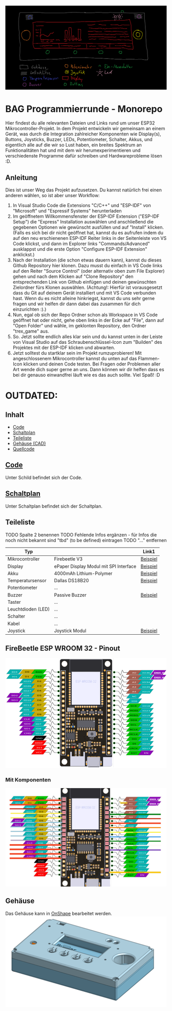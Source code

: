 ![Device Skizze](../DevDocs/media/device_skizze.png)

# BAG Programmierrunde - Monorepo

Hier findest du alle relevanten Dateien und Links rund um unser ESP32 Mikrocontroller-Projekt.
In dem Projekt entwickeln wir gemeinsam an einem Gerät, was durch die Integration zahlreicher Komponenten wie Display(s), Buttons, Joysticks, Buzzer, LEDs, Potentiometer, Schalter, Akkus, und eigentlich alle auf die wir so Lust haben, ein breites Spektrum an Funktionalitäten hat und mit dem wir herumexperimentieren und verschiedenste Programme dafür schreiben und Hardwareprobleme lösen :D.

## Anleitung
Dies ist unser Weg das Projekt aufzusetzen. Du kannst natürlich frei einen anderen wählen, so ist aber unser Workflow:
1. In Visual Studio Code die Extensions "C/C++" und "ESP-IDF" von "Microsoft" und "Espressif Systems" herunterladen
2. Im geöffnetem Willkommensfenster der ESP-IDF Extension ("ESP-IDF Setup") die "Express" Installation auswählen und anschließend die gegebenen Optionen wie gewünscht ausfüllen und auf "Install" klicken.
(Falls es sich bei dir nicht geöffnet hat, kannst du es aufrufen indem du auf den neu erschienenen ESP-IDF Reiter links in der Seitenleiste von VS Code klickst, und dann im Explorer links "Commands/Advanced" ausklappst und die erste Option "Configure ESP-IDF Extension" anklickst.)
3. Nach der Installation (die schon etwas dauern kann), kannst du dieses Github Repository hier klonen. Dazu musst du einfach in VS Code links auf den Reiter "Source Control" (oder alternativ oben zum File Explorer) gehen und nach dem Klicken auf "Clone Repository" den entsprechenden Link von Github einfügen und deinen gewünschten Zielordner fürs Klonen auswählen. (Achtung!: Hierfür ist vorausgesetzt dass du Git auf deinem Gerät installiert und mit VS Code verbunden hast. Wenn du es nicht alleine hinkriegst, kannst du uns sehr gerne fragen und wir helfen dir dann dabei das zusammen für dich einzurichten :).)
4. Nun, egal ob sich der Repo Ordner schon als Workspace in VS Code geöffnet hat oder nicht, gehe oben links in der Ecke auf "File", dann auf "Open Folder" und wähle, im geklonten Repository, den Ordner "trex_game" aus.
5. So. Jetzt sollte endlich alles klar sein und du kannst unten in der Leiste von Visual Studio auf das Schraubenschlüssel-Icon zum "Builden" des Projektes mit der ESP-IDF klicken und abwarten.
6. Jetzt solltest du startklar sein im Projekt rumzuprobieren! Mit angeschlossenem Mikrocontroller kannst du unten auf das Flammen-Icon klicken und deinen Code testen. Bei Fragen oder Problemen aller Art wende dich super gerne an uns. Dann können wir dir helfen dass es bei dir genauso einwandfrei läuft wie es das auch sollte. Viel Spaß! :D


# OUTDATED:

## Inhalt
- [Code](#code)
- [Schaltplan](#schaltplan)
- [Teileliste](#teileliste)
- [Gehäuse (CAD)](#gehäuse)
- [Quellcode](./DevDocs/schild/README.md)

## [Code](./DevDocs/schild/README.md)
Unter Schild befindet sich der Code.

## [Schaltplan](./DevDocs/schaltplan/README.md)
Unter Schaltplan befindet sich der Schaltplan.

## Teileliste
TODO Spalte 2 benennen
TODO Fehlende Infos ergänzen - für Infos die noch nicht bekannt sind "tbd" (to be defined) eintragen
TODO "..." entfernen

|Typ||Link1|
|---|---|---|
|Mikrocontroller|Firebeetle V3|[Beispiel](https://www.conrad.de/de/p/dfrobot-firebeetle-esp32-iot-microcontroller-supports-wi-fi-bluetooth-904154540.html)|
|Display|ePaper Display Modul mit SPI Interface|[Beispiel](https://www.conrad.de/de/p/2-9-296-128-epaper-display-modul-mit-spi-interface-906038105.html)|
|Akku|4000mAh Lithium-Polymer|[Beispiel](https://www.conrad.de/de/p/vhbw-akku-fuer-diverse-geraete-4000mah-3-7v-li-polymer-1x-zellen-883848869.html)|
|Temperatursensor|Dallas DS18B20|[Beispiel](https://www.amazon.de/AZDelivery-%E2%AD%90%E2%AD%90%E2%AD%90%E2%AD%90%E2%AD%90-DS18B20-digitaler-Temperatursensor/dp/B01LXQF9B5/ref=sr_1_5?dib=eyJ2IjoiMSJ9.LxzcCk8qNDxRTpENiHVx0vcEb46YMz7lcS4m12ODeGgsGO38hr86dbG7tw30_XUoqpBLBDEWpSm6U59VzRuJCPGFkWLMmT_tFqaGMfz2fSNcyp0V0s46Vyt0_Sb7yeje7llsfTkqKbQv64o_GGKSIRK3M4QtbPea2QMCtiBLBdpssYa6tL5BMrcsY3l3jg_2ECJVwQorqOe7mVwOXdKHSTF_konqcAQV6fFenJjT2HX7t1x7nhVZ-Xa9wV87l9UAixbJzmTe5MpUhLaRBaBZSnVPh6YkVU1OO8NalCQQZIM.EMezjXVyVyBySaGN_c4_Hgw62bq29DzgYVE-8AHpBvw&dib_tag=se&keywords=dallas+ds18b20&qid=1728499261&sr=8-5)|
|Potentiometer|...||
|Buzzer|Passive Buzzer|[Beispiel](https://www.amazon.de/gp/product/B0179I6LIK/ref=ppx_yo_dt_b_search_asin_title?ie=UTF8&psc=1)|
|Taster|...||
|Leuchtdioden (LED)|...||
|Schalter|...||
|Kabel|...||
|Joystick|Joystick Modul|[Beispiel](https://www.conrad.de/de/p/joy-it-joystick-modul-881921103.html)|

## FireBeetle ESP WROOM 32 - Pinout
![FireBeetle ESP WROOM 32 - Pinout](../DevDocs/media/firebeetle_esp_wroom_32_pinout.png)

### Mit Komponenten
![FireBeetle ESP WROOM 32 - Pinout](../DevDocs/media/miro_pinout_plan.png)

## Gehäuse
Das Gehäuse kann in [OnShape](https://cad.onshape.com/documents/e09c03e3f038d8f4d3313e7c/w/14c21061c9193615a201d46b/e/6a487c004af487d85a03bcde) bearbeitet werden.
![OnShape Gehäuse](../DevDocs/media/onshape_cad_case.png)